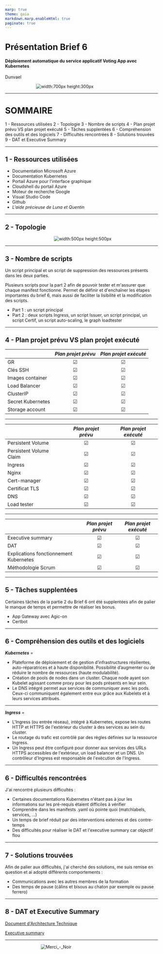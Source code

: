 ```yaml
---
marp: true
theme: gaia
markdown.marp.enableHtml: true
paginate: true
---
```

<!-- backgroundImage: "linear-gradient(to bottom, #ffb7c5, #DCD0FF)" -->

<!--
_color: black
-->

# Présentation Brief 6
#### Déploiement automatique du service applicatif Voting App avec Kubernetes
Dunvael 

&nbsp;&nbsp;&nbsp;&nbsp;&nbsp;&nbsp;&nbsp;&nbsp;&nbsp;&nbsp;&nbsp;&nbsp;&nbsp;&nbsp;&nbsp;&nbsp;&nbsp;&nbsp;&nbsp;&nbsp;&nbsp;&nbsp;&nbsp;&nbsp;&nbsp;&nbsp;![width:700px height:300px](https://user-images.githubusercontent.com/108001918/196371502-28afc546-3750-413a-96e8-906997f36605.png)


<!-- paginate: false -->

---
# SOMMAIRE  
1 - Ressources utilisées
2 - Topologie
3 - Nombre de scripts
4 - Plan projet prévu VS plan projet exécuté
5 - Tâches supplentées
6 - Compréhension des outils et des logiciels
7 - Difficultés rencontrées
8 - Solutions trouvées
9 - DAT et Executive Summary


<!-- paginate: true -->
<!--
_color: black
-->

---
## 1 - Ressources utilisées  
* Documentation Microsoft Azure
* Documentation Kubernetes
* Portail Azure pour l'interface graphique
* Cloudshell du portail Azure
* Moteur de recherche Google
* Visual Studio Code
* Github
* *L'aide précieuse de Luna et Quentin*

<!--
_color: black
-->

---
## 2 - Topologie

&nbsp;&nbsp;&nbsp;&nbsp;&nbsp;&nbsp;&nbsp;&nbsp;&nbsp;&nbsp;&nbsp;&nbsp;&nbsp;&nbsp;&nbsp;&nbsp;&nbsp;&nbsp;&nbsp;&nbsp;&nbsp;&nbsp;&nbsp;&nbsp;&nbsp;&nbsp;&nbsp;&nbsp;&nbsp;&nbsp;&nbsp;&nbsp;&nbsp;&nbsp;&nbsp;&nbsp;&nbsp;&nbsp;&nbsp;&nbsp;&nbsp;![width:500px height:500px](https://user-images.githubusercontent.com/108001918/196372669-f0cf2f50-dd24-4ff1-88b6-ed350f2249f7.png)

<!--
_color: black
-->

---
## 3 - Nombre de scripts

Un script principal et un script de suppression des ressources présents dans les deux parties.

Plusieurs scripts pour la part 2 afin de pouvoir tester et m'assurer que chaque manifest fonctionne.
Permet de  définir et d'enchaîner les étapes importantes du brief 6, mais aussi de faciliter la lisibilité et la modification des scripts.
* Part 1 : un script principal
* Part 2 : deux scripts Ingress, un script Issuer, un script principal, un script Certif, un script auto-scaling, le graph loadtester
  
<!--
_backgroundColor: black
_color: black
-->

--- 
## 4 - Plan projet prévu VS plan projet exécuté 
|  | *Plan projet prévu* | *Plan projet exécuté* |
|-----------|:----------:|:------------:|
| GR|&#9745;|&#9745;|
| Clés SSH |&#9745;|&#9745;|
| Images container |&#9745; |&#9745;|
| Load Balancer |&#9745;|&#9745;|
| ClusterIP |&#9745;|&#9745;|
| Secret Kubernetes |&#9745;|&#9745;|
| Storage account |&#9745;|&#9745;| 

<!--
_color: black
-->

--- 
|  | *Plan projet prévu* | *Plan projet exécuté* |
|-----------|:----------:|:------------:|
| Persistent Volume |&#9745;|&#9745;|
| Persistent Volume Claim |&#9745;|&#9745;|
| Ingress |&#9745;|&#9745;|
| Nginx |&#9745;|&#9745;|
| Cert-manager |&#9745;|&#9745;|
| Certificat TLS |&#9745;|&#9745;|
| DNS |&#9745;|&#9745;|
| Load tester |&#9745;|&#9745;|
<!--
_color: black
-->

--- 

|  | *Plan projet prévu* | *Plan projet exécuté* |
|-----------|:----------:|:------------:|
| Executive summary |&#9745;|&#9745;|
| DAT |&#9745;|&#9745;|
| Explications fonctionnement Kubernetes |&#9745;|&#9745;|
| Méthodologie Scrum |&#9745;|&#9745;|

<!--
_color: black
-->

---
## 5 - Tâches supplentées

Certaines tâches de la partie 2 du Brief 6 ont été supplentées afin de palier le manque de temps et permettre de réaliser les bonus.
* App Gateway avec Agic-on
* Certbot

<!--
_color: black
-->

---
## 6 - Compréhension des outils et des logiciels
***Kubernetes*** = 
* Plateforme de déploiement et de gestion d’infrastructures résilientes, auto-réparatrices et à haute disponibilité.
Possibilité d’augmenter ou de réduire le nombre de ressources (haute modulabilité).
* Création de pools de nodes dans un cluster. Chaque node ayant son Kubelet agissant comme proxy pour les pods présents en leur sein.
* Le DNS intégré permet aux services de communiquer avec les pods. Ceux-ci communiquent également entre eux grâce aux Kubelets et à leurs services attribués.

<!--
_color: black
-->

---

***Ingress*** = 
* L'Ingress (ou entrée réseau), intégré à Kubernetes, expose les routes HTTP et HTTPS de l'extérieur du cluster à des services au sein du cluster. 
* Le routage du trafic est contrôlé par des règles définies sur la ressource Ingress.
* Un Ingress peut être configuré pour donner aux services des URLs HTTPS accessibles de l'extérieur, un load balancer et un DNS. Un contrôleur d'Ingress est responsable de l'exécution de l'Ingress.

<!--
_color: black
-->

---
## 6 - Difficultés  rencontrées
J'ai rencontré plusieurs difficultés :

* Certaines documentations Kubernetes n'étant pas à jour les informations sur les pré-requis étaient difficiles à vérifier
* Comprendre dans les manifests .yaml où pointe quoi (matchlabels, services, ...)
* Un temps de brief réduit par des interventions externes et des contre-temps
* Des difficultés pour réaliser le DAT et l'executive summary car objectif flou

<!--
_color: black
-->

---
## 7 - Solutions trouvées 
Afin de palier aux difficultés, j'ai cherché des solutions, me suis remise en question et ai adopté différents comportements :

* Communications avec les autres membres de la formation
* Des temps de pause (câlins et bisous au chaton par exemple ou pause ferrero)

<!--
_color: black
-->

---
## 8 - DAT et Executive Summary

[Document d'Architecture Technique](https://github.com/simplon-lerouxDunvael/Brief_6/blob/main/Docs/DAT.md)

[Executive summary](https://github.com/simplon-lerouxDunvael/Brief_6/blob/main/Docs/Executive_summary_Dun.pdf)

<!--
_color: black
-->

---
&nbsp;&nbsp;&nbsp;&nbsp;&nbsp;&nbsp;&nbsp;&nbsp;&nbsp;&nbsp;&nbsp;&nbsp;&nbsp;&nbsp;&nbsp;&nbsp;&nbsp;&nbsp;&nbsp;&nbsp;&nbsp;&nbsp;&nbsp;&nbsp;&nbsp;&nbsp;&nbsp;&nbsp;&nbsp;&nbsp;![Merci_-_Noir](https://user-images.githubusercontent.com/108001918/196387576-cfcdcdda-7a6b-4021-ab84-3a06ebc95ab6.png)

<!--
_color: black
-->